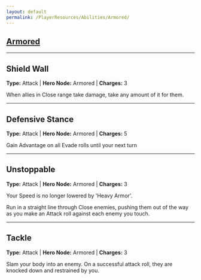 ```yaml
---
layout: default
permalink: /PlayerResources/Abilities/Armored/
---
```

## [Armored](#Armored)

------------------------------------------------

## Shield Wall
**Type:** Attack
 | **Hero Node:** Armored
 | **Charges:** 3

When allies in Close range take damage, take any amount of it for them.

------------------------------------------------

## Defensive Stance
**Type:** Attack
 | **Hero Node:** Armored
 | **Charges:** 5

 Gain Advantage on all Evade rolls until your next turn

------------------------------------------------

## Unstoppable
**Type:** Attack
 | **Hero Node:** Armored
 | **Charges:** 3

Your Speed is no longer lowered by 'Heavy Armor'.

Run in a straight line through Close enemies, pushing them out of the way as you make an Attack roll against each enemy you touch.

------------------------------------------------

## Tackle
**Type:** Attack
 | **Hero Node:** Armored
 | **Charges:** 3

 Slam your body into an enemy. On a successful attack roll, they are knocked down and restrained by you.